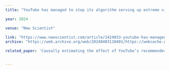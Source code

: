 ```yaml
---
title: "YouTube has managed to stop its algorithm serving up extreme videos"

year: 2024

venue: "New Scientist"

link: "https://www.newscientist.com/article/2419033-youtube-has-managed-to-stop-its-algorithm-serving-up-extreme-videos/"
archive: "https://web.archive.org/web/20240403110401/https://webcache.googleusercontent.com/search?q=cache:https://www.newscientist.com/article/2419033-youtube-has-managed-to-stop-its-algorithm-serving-up-extreme-videos/"

related_paper: 'Causally estimating the effect of YouTube’s recommender system using counterfactual bots'


---
```


